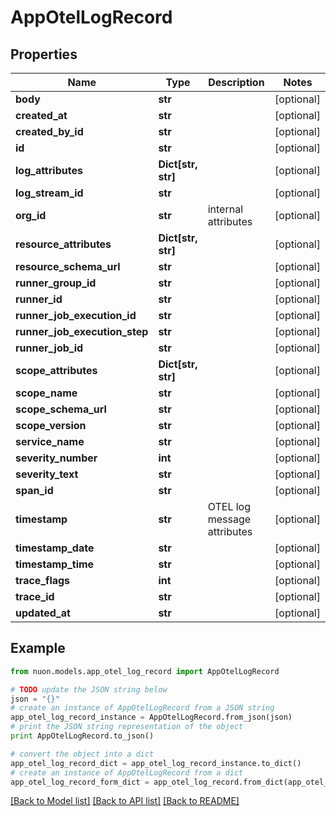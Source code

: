 # AppOtelLogRecord


## Properties

Name | Type | Description | Notes
------------ | ------------- | ------------- | -------------
**body** | **str** |  | [optional] 
**created_at** | **str** |  | [optional] 
**created_by_id** | **str** |  | [optional] 
**id** | **str** |  | [optional] 
**log_attributes** | **Dict[str, str]** |  | [optional] 
**log_stream_id** | **str** |  | [optional] 
**org_id** | **str** | internal attributes | [optional] 
**resource_attributes** | **Dict[str, str]** |  | [optional] 
**resource_schema_url** | **str** |  | [optional] 
**runner_group_id** | **str** |  | [optional] 
**runner_id** | **str** |  | [optional] 
**runner_job_execution_id** | **str** |  | [optional] 
**runner_job_execution_step** | **str** |  | [optional] 
**runner_job_id** | **str** |  | [optional] 
**scope_attributes** | **Dict[str, str]** |  | [optional] 
**scope_name** | **str** |  | [optional] 
**scope_schema_url** | **str** |  | [optional] 
**scope_version** | **str** |  | [optional] 
**service_name** | **str** |  | [optional] 
**severity_number** | **int** |  | [optional] 
**severity_text** | **str** |  | [optional] 
**span_id** | **str** |  | [optional] 
**timestamp** | **str** | OTEL log message attributes | [optional] 
**timestamp_date** | **str** |  | [optional] 
**timestamp_time** | **str** |  | [optional] 
**trace_flags** | **int** |  | [optional] 
**trace_id** | **str** |  | [optional] 
**updated_at** | **str** |  | [optional] 

## Example

```python
from nuon.models.app_otel_log_record import AppOtelLogRecord

# TODO update the JSON string below
json = "{}"
# create an instance of AppOtelLogRecord from a JSON string
app_otel_log_record_instance = AppOtelLogRecord.from_json(json)
# print the JSON string representation of the object
print AppOtelLogRecord.to_json()

# convert the object into a dict
app_otel_log_record_dict = app_otel_log_record_instance.to_dict()
# create an instance of AppOtelLogRecord from a dict
app_otel_log_record_form_dict = app_otel_log_record.from_dict(app_otel_log_record_dict)
```
[[Back to Model list]](../README.md#documentation-for-models) [[Back to API list]](../README.md#documentation-for-api-endpoints) [[Back to README]](../README.md)


